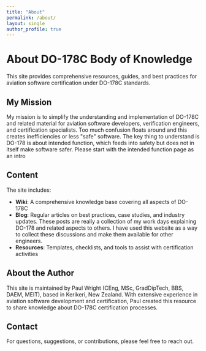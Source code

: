 ```yaml
---
title: "About"
permalink: /about/
layout: single
author_profile: true
---
```


# About DO-178C Body of Knowledge

This site provides comprehensive resources, guides, and best practices for aviation software certification under DO-178C standards.

## My Mission

My mission is to simplify the understanding and implementation of DO-178C and related material for aviation software developers, verification engineers, and certification specialists. Too much confusion floats around and this creates inefficiencies or less "safe" software. The key thing to understand is DO-178 is about intended function, which feeds into safety but does not in itself make software safer. Please start with the intended function page as an intro

## Content

The site includes:

- **Wiki**: A comprehensive knowledge base covering all aspects of DO-178C
- **Blog**: Regular articles on best practices, case studies, and industry updates. These posts are really a collection of my work days explaining DO-178 and related aspects to others. I have used this website as a way to collect these discussions and make them available for other engineers.
- **Resources**: Templates, checklists, and tools to assist with certification activities

## About the Author

This site is maintained by Paul Wright (CEng, MSc, GradDipTech, BBS, DAEM, MEIT), based in Kerikeri, New Zealand. With extensive experience in aviation software development and certification, Paul created this resource to share knowledge about DO-178C certification processes.

## Contact

For questions, suggestions, or contributions, please feel free to reach out.